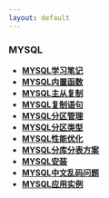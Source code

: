 ```yaml
---
layout: default
---
```


### MYSQL

  * **[MYSQL学习笔记](./detail/MYSQL学习笔记.html)**
  * **[MYSQL内置函数](./detail/MYSQL内置函数.html)**
  * **[MYSQL主从复制](./detail/MYSQL主从复制.html)**
  * **[MYSQL复制语句](./detail/MYSQL复制语句.html)**
  * **[MYSQL分区管理](./detail/MYSQL分区管理.html)**
  * **[MYSQL分区类型](./detail/MYSQL分区类型.html)**
  * **[MYSQL性能优化](./detail/MYSQL性能优化.html)**
  * **[MYSQL分库分表方案](./detail/MYSQL分库分表方案.html)**
  * **[MYSQL安装](./detail/MYSQL安装.html)**
  * **[MYSQL中文乱码问题](./detail/MYSQL中文乱码问题.html)**
  * **[MYSQL应用实例](./detail/MYSQL应用实例.html)**


